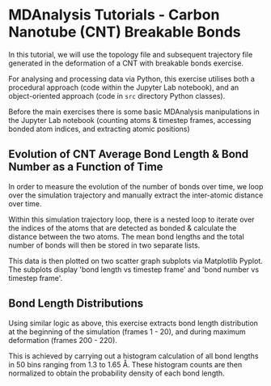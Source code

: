 # MDAnalysis Tutorials - Carbon Nanotube (CNT) Breakable Bonds

In this tutorial, we will use the topology file and subsequent trajectory file generated in the deformation of a CNT with breakable bonds exercise.

For analysing and processing data via Python, this exercise utilises both a procedural approach (code within the Jupyter Lab notebook), and an object-oriented approach (code in `src` directory Python classes).

Before the main exercises there is some basic MDAnalysis manipulations in the Jupyter Lab notebook (counting atoms & timestep frames, accessing bonded atom indices, and extracting atomic positions)

## Evolution of CNT Average Bond Length & Bond Number as a Function of Time

In order to measure the evolution of the number of bonds over time, we loop over the simulation trajectory and manually extract the inter-atomic distance over time.

Within this simulation trajectory loop, there is a nested loop to iterate over the indices of the atoms that are detected as bonded & calculate the distance between the two atoms. The mean bond lengths and the total number of bonds will then be stored in two separate lists.

This data is then plotted on two scatter graph subplots via Matplotlib Pyplot. The subplots display 'bond length vs timestep frame' and 'bond number vs timestep frame'.

## Bond Length Distributions

Using similar logic as above, this exercise extracts bond length distribution at the beginning of the simulation (frames 1 - 20), and during maximum deformation (frames 200 - 220).

This is achieved by carrying out a histogram calculation of all bond lengths in 50 bins ranging from 1.3 to 1.65 Å. These histogram counts are then normalized to obtain the probability density of each bond length.
